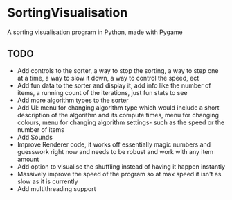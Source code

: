 # SortingVisualisation
A sorting visualisation program in Python, made with Pygame

## TODO
- Add controls to the sorter, a way to stop the sorting, a way to step one at a time, a way to slow it down, a way to control the speed, ect
- Add fun data to the sorter and display it, add info like the number of items, a running count of the iterations, just fun stats to see
- Add more algorithm types to the sorter
- Add UI:
    menu for changing algorithm type which would include a short description of the algorithm and its compute times,
    menu for changing colours,
    menu for changing algorithm settings- such as the speed or the number of items
- Add Sounds
- Improve Renderer code, it works off essentially magic numbers and guesswork right now and needs to be robust and work with any item amount
- Add option to visualise the shuffling instead of having it happen instantly
- Massively improve the speed of the program so at max speed it isn't as slow as it is currently
- Add multithreading support
